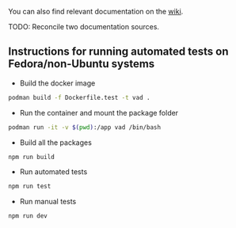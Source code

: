 You can also find relevant documentation on the [wiki](https://wiki.vad.ricky0123.com/en/docs/developer/hacking).

TODO: Reconcile two documentation sources.

## Instructions for running automated tests on Fedora/non-Ubuntu systems

- Build the docker image

```sh
podman build -f Dockerfile.test -t vad .
```

- Run the container and mount the package folder

```sh
podman run -it -v $(pwd):/app vad /bin/bash
```

- Build all the packages

```sh
npm run build
```

- Run automated tests

```sh
npm run test
```

- Run manual tests

```sh
npm run dev
```
